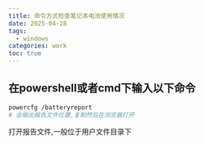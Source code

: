```yaml
---
title: 命令方式检查笔记本电池使用情况
date: 2025-04-28
tags:
  - windows
categories: work
toc: true
---
```



## 在powershell或者cmd下输入以下命令

```bash
powercfg /batteryreport
# 会输出报告文件位置,复制然后在浏览器打开
```

打开报告文件,一般位于用户文件目录下